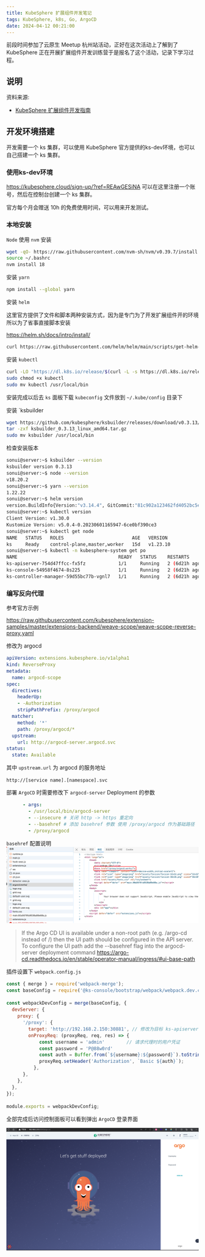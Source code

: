 ```yaml
---
title: KubeSphere 扩展组件开发笔记
tags: KubeSphere, k8s, Go, ArgoCD
date: 2024-04-12 00:21:00
---
```


前段时间参加了云原生 Meetup 杭州站活动，正好在这次活动上了解到了 KubeSphere 正在开展扩展组件开发训练营于是报名了这个活动，记录下学习过程。

<!-- more -->

## 说明

资料来源:

- [KubeSphere 扩展组件开发指南](https://dev-guide.kubesphere.io/extension-dev-guide/zh/)

## 开发环境搭建

开发需要一个 ks 集群，可以使用 KubeSphere 官方提供的ks-dev环境，也可以自己搭建一个 ks 集群。

### 使用ks-dev环境

<https://kubesphere.cloud/sign-up/?ref=REAwGESiNA> 可以在这里注册一个账号，然后在控制台创建一个 ks 集群。

官方每个月会赠送 10h 的免费使用时间，可以用来开发测试。

### 本地安装

`Node` 使用 `nvm` 安装

```bash
wget -qO- https://raw.githubusercontent.com/nvm-sh/nvm/v0.39.7/install.sh | bash
source ~/.bashrc
nvm install 18
```

安装 `yarn`

```bash
npm install --global yarn
```

安装 `helm`

这里官方提供了文件和脚本两种安装方式，因为是专门为了开发扩展组件开的环境所以为了省事直接脚本安装

<https://helm.sh/docs/intro/install/>

```bash
curl https://raw.githubusercontent.com/helm/helm/main/scripts/get-helm-3 | bash
```

安装 `kubectl`

```bash
curl -LO "https://dl.k8s.io/release/$(curl -L -s https://dl.k8s.io/release/stable.txt)/bin/linux/amd64/kubectl"
sudo chmod +x kubectl 
sudo mv kubectl /usr/local/bin
```

安装完成以后去 `ks` 面板下载 `kubeconfig` 文件放到 `~/.kube/config` 目录下

安装 `ksbuilder

```bash
wget https://github.com/kubesphere/ksbuilder/releases/download/v0.3.13/ksbuilder_0.3.13_linux_amd64.tar.gz
tar -zxf ksbuilder_0.3.13_linux_amd64.tar.gz
sudo mv ksbuilder /usr/local/bin
```

检查安装版本

```bash
sonui@server:~$ ksbuilder --version
ksbuilder version 0.3.13
sonui@server:~$ node --version
v18.20.2
sonui@server:~$ yarn --version
1.22.22
sonui@server:~$ helm version
version.BuildInfo{Version:"v3.14.4", GitCommit:"81c902a123462fd4052bc5e9aa9c513c4c8fc142", GitTreeState:"clean", GoVersion:"go1.21.9"}
sonui@server:~$ kubectl version
Client Version: v1.30.0
Kustomize Version: v5.0.4-0.20230601165947-6ce0bf390ce3
sonui@server:~$ kubectl get node
NAME   STATUS   ROLES                         AGE   VERSION
ks     Ready    control-plane,master,worker   15d   v1.23.10
sonui@server:~$ kubectl -n kubesphere-system get po
NAME                                     READY   STATUS    RESTARTS        AGE
ks-apiserver-754d47ffcc-fx5fz            1/1     Running   2 (6d21h ago)   15d
ks-console-54958f4674-8s225              1/1     Running   2 (6d21h ago)   15d
ks-controller-manager-59d55bc77b-vgnl7   1/1     Running   2 (6d21h ago)   15d
```

### 编写反向代理

参考官方示例

<https://raw.githubusercontent.com/kubesphere/extension-samples/master/extensions-backend/weave-scope/weave-scope-reverse-proxy.yaml>

修改为 argocd

```yaml
apiVersion: extensions.kubesphere.io/v1alpha1
kind: ReverseProxy
metadata:
  name: argocd-scope
spec:
  directives:
    headerUp:
    - -Authorization
    stripPathPrefix: /proxy/argocd
  matcher:
    method: '*'
    path: /proxy/argocd/*
  upstream:
    url: http://argocd-server.argocd.svc
status:
  state: Available

```

其中 `upstream.url` 为 argocd 的服务地址

`http://[service name].[namespace].svc`

部署 `ArgoCD` 时需要修改下 `argocd-server` Deployment 的参数

```yaml
      - args:
        - /usr/local/bin/argocd-server
        - --insecure # 关闭 http -> https 重定向
        - --basehref # 添加 basehref 参数 使用 /proxy/argocd 作为基础路径
        - /proxy/argocd
```

`basehref` 配置说明
![about basehref config](./kubesphere-extended-component-development-note/image.png)

> If the Argo CD UI is available under a non-root path (e.g. /argo-cd instead of /) then the UI path should be configured in the API server. To configure the UI path add the --basehref flag into the argocd-server deployment command
> <https://argo-cd.readthedocs.io/en/stable/operator-manual/ingress/#ui-base-path>

插件设置下 `webpack.config.js`

```js
const { merge } = require('webpack-merge');
const baseConfig = require('@ks-console/bootstrap/webpack/webpack.dev.conf');

const webpackDevConfig = merge(baseConfig, {
  devServer: {
    proxy: {
      '/proxy': {
        target: 'http://192.168.2.150:30881', // 修改为目标 ks-apiserver 的地址
        onProxyReq: (proxyReq, req, res) => {
            const username = 'admin'        // 请求代理时的用户凭证
            const password = 'P@88w0rd'
            const auth = Buffer.from(`${username}:${password}`).toString("base64");
            proxyReq.setHeader('Authorization', `Basic ${auth}`);
          },
      },
    },
  },
});

module.exports = webpackDevConfig;
```

全部完成后访问控制面板可以看到弹出 `ArgoCD` 登录界面

![ArgoCD login page in KubeSphere dashboard](./kubesphere-extended-component-development-note/image2.png)
